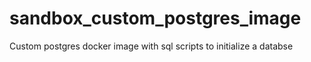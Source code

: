 # sandbox_custom_postgres_image
Custom postgres docker image with sql scripts to initialize a databse
